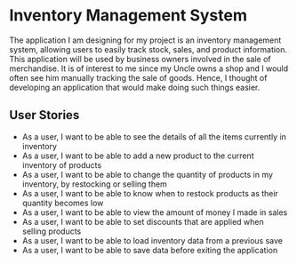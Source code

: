 # Inventory Management System

The application I am designing for my project is an inventory management system, allowing users to easily track stock, sales, and product information. This application will be used by business owners involved in the sale of merchandise. It is of interest to me since my Uncle owns a shop and I would often see him manually tracking the sale of goods. Hence, I thought of developing an application that would make doing such things easier.

## User Stories

- As a user, I want to be able to see the details of all the items currently in inventory
- As a user, I want to be able to add a new product to the current inventory of products
- As a user, I want to be able to change the quantity of products in my inventory, by restocking or selling them
- As a user, I want to be able to know when to restock products as their quantity becomes low
- As a user, I want to be able to view the amount of money I made in sales
- As a user, I want to be able to set discounts that are applied when selling products
- As a user, I want to be able to load inventory data from a previous save
- As a user, I want to be able to save data before exiting the application

  